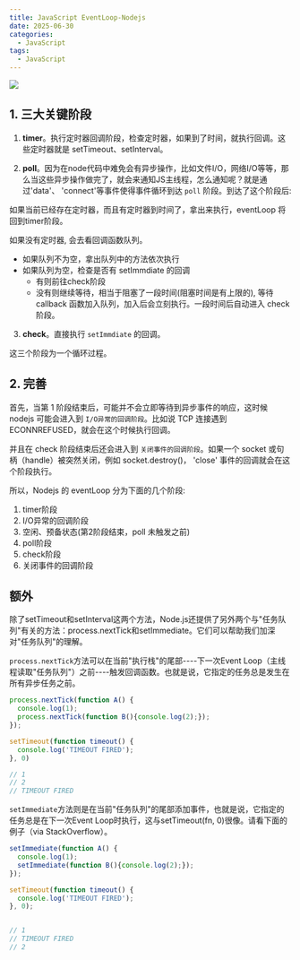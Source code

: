 ```yaml
---
title: JavaScript EventLoop-Nodejs
date: 2025-06-30
categories:
  - JavaScript
tags:
  - JavaScript
---
```


![](https://p1-jj.byteimg.com/tos-cn-i-t2oaga2asx/gold-user-assets/2019/11/23/16e96b8587ad911d~tplv-t2oaga2asx-zoom-in-crop-mark:1512:0:0:0.awebp)

## 1. 三大关键阶段

1. **timer**。执行定时器回调阶段，检查定时器，如果到了时间，就执行回调。这些定时器就是 setTimeout、setInterval。

2. **poll**。因为在node代码中难免会有异步操作，比如文件I/O，网络I/O等等，那么当这些异步操作做完了，就会来通知JS主线程，怎么通知呢？就是通过'data'、 'connect'等事件使得事件循环到达 `poll` 阶段。到达了这个阶段后:

如果当前已经存在定时器，而且有定时器到时间了，拿出来执行，eventLoop 将回到timer阶段。

如果没有定时器, 会去看回调函数队列。

+ 如果队列不为空，拿出队列中的方法依次执行
+ 如果队列为空，检查是否有 setImmdiate 的回调
  + 有则前往check阶段
  + 没有则继续等待，相当于阻塞了一段时间(阻塞时间是有上限的), 等待 callback 函数加入队列，加入后会立刻执行。一段时间后自动进入 check 阶段。

3. **check**。直接执行 `setImmdiate` 的回调。

这三个阶段为一个循环过程。


## 2. 完善

首先，当第 1 阶段结束后，可能并不会立即等待到异步事件的响应，这时候 nodejs 可能会进入到 `I/O异常的回调阶段`。比如说 TCP 连接遇到ECONNREFUSED，就会在这个时候执行回调。

并且在 check 阶段结束后还会进入到 `关闭事件的回调阶段`。如果一个 socket 或句柄（handle）被突然关闭，例如 socket.destroy()， 'close' 事件的回调就会在这个阶段执行。


所以，Nodejs 的 eventLoop 分为下面的几个阶段:

1. timer阶段
2. I/O异常的回调阶段
3. 空闲、预备状态(第2阶段结束，poll 未触发之前)
4. poll阶段
5. check阶段
6. 关闭事件的回调阶段



## 额外
除了setTimeout和setInterval这两个方法，Node.js还提供了另外两个与"任务队列"有关的方法：process.nextTick和setImmediate。它们可以帮助我们加深对"任务队列"的理解。


`process.nextTick`方法可以在当前"执行栈"的尾部----下一次Event Loop（主线程读取"任务队列"）之前----触发回调函数。也就是说，它指定的任务总是发生在所有异步任务之前。

```js
process.nextTick(function A() {
  console.log(1);
  process.nextTick(function B(){console.log(2);});
});

setTimeout(function timeout() {
  console.log('TIMEOUT FIRED');
}, 0)

// 1
// 2
// TIMEOUT FIRED
```


`setImmediate`方法则是在当前"任务队列"的尾部添加事件，也就是说，它指定的任务总是在下一次Event Loop时执行，这与setTimeout(fn, 0)很像。请看下面的例子（via StackOverflow）。

```js
setImmediate(function A() {
  console.log(1);
  setImmediate(function B(){console.log(2);});
});

setTimeout(function timeout() {
  console.log('TIMEOUT FIRED');
}, 0);


// 1
// TIMEOUT FIRED
// 2
```